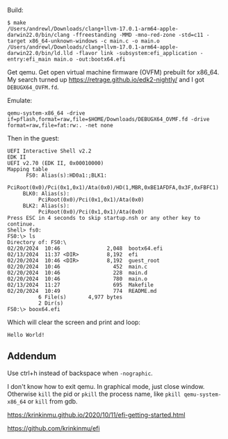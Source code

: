 Build:

```
$ make
/Users/andrewl/Downloads/clang+llvm-17.0.1-arm64-apple-darwin22.0/bin/clang -ffreestanding -MMD -mno-red-zone -std=c11 -target x86_64-unknown-windows -c main.c -o main.o
/Users/andrewl/Downloads/clang+llvm-17.0.1-arm64-apple-darwin22.0/bin/ld.lld -flavor link -subsystem:efi_application -entry:efi_main main.o -out:bootx64.efi
```

Get qemu. Get open virtual machine firmware (OVFM) prebuilt for x86_64. My search turned up https://retrage.github.io/edk2-nightly/ and I got `DEBUGX64_OVFM.fd`.

Emulate:

```
qemu-system-x86_64 -drive if=pflash,format=raw,file=$HOME/Downloads/DEBUGX64_OVMF.fd -drive format=raw,file=fat:rw:. -net none
```

Then in the guest:

```
UEFI Interactive Shell v2.2
EDK II
UEFI v2.70 (EDK II, 0x00010000)
Mapping table
      FS0: Alias(s):HD0a1:;BLK1:
          PciRoot(0x0)/Pci(0x1,0x1)/Ata(0x0)/HD(1,MBR,0xBE1AFDFA,0x3F,0xFBFC1)
     BLK0: Alias(s):
          PciRoot(0x0)/Pci(0x1,0x1)/Ata(0x0)
     BLK2: Alias(s):
          PciRoot(0x0)/Pci(0x1,0x1)/Ata(0x0)
Press ESC in 4 seconds to skip startup.nsh or any other key to continue.
Shell> fs0:
FS0:\> ls
Directory of: FS0:\
02/20/2024  10:46               2,048  bootx64.efi
02/13/2024  11:37 <DIR>         8,192  efi
02/20/2024  10:46 <DIR>         8,192  guest_root
02/20/2024  10:46                 452  main.c
02/20/2024  10:46                 228  main.d
02/20/2024  10:46                 780  main.o
02/13/2024  11:27                 695  Makefile
02/20/2024  10:49                 774  README.md
          6 File(s)       4,977 bytes
          2 Dir(s)
FS0:\> boox64.efi
```

Which will clear the screen and print and loop:

```
Hello World!
```

## Addendum

Use ctrl+h instead of backspace when `-nographic`.

I don't know how to exit qemu. In graphical mode, just close window. Otherwise `kill` the pid or `pkill` the process name, like `pkill qemu-system-x86_64` or `kill` from gdb.

https://krinkinmu.github.io/2020/10/11/efi-getting-started.html

https://github.com/krinkinmu/efi
